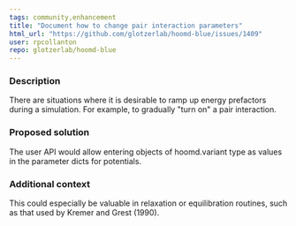 ```yaml
---
tags: community,enhancement
title: "Document how to change pair interaction parameters"
html_url: "https://github.com/glotzerlab/hoomd-blue/issues/1409"
user: rpcollanton
repo: glotzerlab/hoomd-blue
---
```


### Description

There are situations where it is desirable to ramp up energy prefactors during a simulation. For example, to gradually "turn on" a pair interaction. 

### Proposed solution

The user API would allow entering objects of hoomd.variant type as values in the parameter dicts for potentials.

### Additional context

This could especially be valuable in relaxation or equilibration routines, such as that used by Kremer and Grest (1990). 